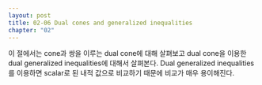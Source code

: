 ```yaml
---
layout: post
title: 02-06 Dual cones and generalized inequalities
chapter: "02"
---
```


이 절에서는 cone과 쌍을 이루는 dual cone에 대해 살펴보고 dual cone을 이용한 dual generalized inequalities에 대해서 살펴본다. Dual generalized inequalities를 이용하면 scalar로 된 내적 값으로 비교하기 때문에 비교가 매우 용이해진다.